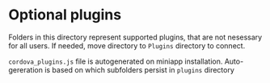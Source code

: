 # Optional plugins 

Folders in this directory represent supported plugins, that are not nesessary for all users.
If needed, move directory to `Plugins` directory to connect.

`cordova_plugins.js` file is autogenerated on miniapp installation. 
Auto-gereration is based on which subfolders persist in `plugins` directory
